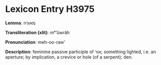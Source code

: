 # Lexicon Entry H3975

**Lemma**: מְאוּרָה

**Transliteration (xlit)**: mᵉʼûwrâh

**Pronunciation**: meh-oo-raw'

**Description**:
feminine passive participle of אוֹר; something lighted, i.e. an aperture; by implication, a crevice or hole (of a serpent); den.
